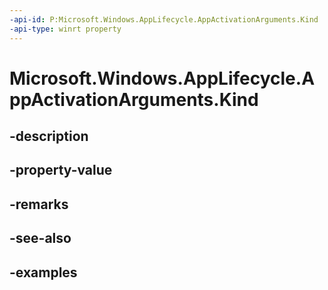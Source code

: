 ```yaml
---
-api-id: P:Microsoft.Windows.AppLifecycle.AppActivationArguments.Kind
-api-type: winrt property
---
```


# Microsoft.Windows.AppLifecycle.AppActivationArguments.Kind

<!--
public Microsoft.Windows.AppLifecycle.ExtendedActivationKind Kind { get; }
-->


## -description

## -property-value

## -remarks

## -see-also

## -examples


